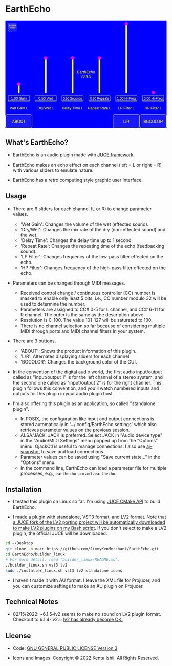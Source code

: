 # EarthEcho

![Graphical User Interface of EarthEcho](/resources/images/earthecho_gui.png "EarthEcho_GUI")

## What's EarthEcho?

* EarthEcho is an audio plugin made with [JUCE framework](https://github.com/juce-framework/JUCE).

* EarthEcho makes an echo effect on each channel (left = L or right = R) with various sliders to emulate nature.

* EarthEcho has a retro computing style graphic user interface.

## Usage

* There are 6 sliders for each channel (L or R) to change parameter values.
  * 'Wet Gain': Changes the volume of the wet (effected sound).
  * 'Dry/Wet': Changes the mix rate of the dry (non-effected sound) and the wet.
  * 'Delay Time': Changes the delay time up to 1 second.
  * 'Repeat Rate': Changes the repeating time of the echo (feedbacking sound).
  * 'LP Filter': Changes frequency of the low-pass filter effected on the echo.
  * 'HP Filter': Changes frequency of the high-pass filter effected on the echo.

* Parameters can be changed through MIDI messages.
  * Received control change / continuous controller (CC) number is masked to enable only least 5 bits, i.e., CC number modulo 32 will be used to determine the number.
  * Parameters are assigned to CC# 0-5 for L channel, and CC# 6-11 for R channel. The order is the same as the description above.
  * Resolution is 0-100. The value 101-127 will be saturated to 100.
  * There is no channel selection so far because of considering multiple MIDI through ports and MIDI channel filters in your system.

* There are 3 buttons.
  * 'ABOUT': Shows the product information of this plugin.
  * 'L/R': Alternates displaying sliders for each channel.
  * 'BGCOLOR': Changes the background color of the GUI.

* In the convention of the digital audio world, the first audio input/output called as "input/output 1" is for the left channel of a stereo system, and the second one called as "input/output 2" is for the right channel. This plugin follows this convention, and you'll watch numbered inputs and outputs for this plugin in your audio plugin host.

* I'm also offering this plugin as an application, so called "standalone plugin".
  * In POSIX, the configuration like input and output connections is stored automatically in '~/.config/EarthEcho.settings' which also retrieves parameter values on the previous session.
  * ALSA/JACK. JACK is preferred. Select JACK in "Audio device type" in the "Audio/MIDI Settings" menu popped up from the "Options" menu. QjackCtl is useful to manage connections. I also use [aj-snapshot](https://aj-snapshot.sourceforge.io/) to save and load connections.
  * Parameter values can be saved using "Save current state..." in the "Options" menu.
  * In the command line, EarthEcho can load a parameter file for multiple processes, e.g., `earthecho param1.earthecho`.

## Installation

* I tested this plugin on Linux so far. I'm using [JUCE CMake API](https://github.com/juce-framework/JUCE/blob/master/docs/CMake%20API.md) to build EarthEcho.

* I made a plugin with standalone, VST3 format, and LV2 format. Note that [a JUCE fork of the LV2 porting project will be automatically downloaded to make LV2 plugins on my Bash script](https://github.com/lv2-porting-project/JUCE/tree/lv2). If you don't select to make a LV2 plugin, the official JUCE will be downloaded.

```bash
cd ~/Desktop
git clone -b main https://github.com/JimmyKenMerchant/EarthEcho.git
cd EarthEcho/builder_linux
# For more detail, read "builder_linux/README.md".
./builder_linux.sh vst3 lv2
sudo ./installer_linux.sh vst3 lv2 standalone icons
```

* I haven't made it with AU format. I leave the XML file for Projucer, and you can customize settings to make an AU plugin on Projucer.

## Technical Notes

* 02/15/2022: ~6.1.5-lv2 seems to make no sound on LV2 plugin format. Checkout to 6.1.4-lv2.~ [lv2 has already become OK.](https://github.com/lv2-porting-project/JUCE/pull/21)

## License

* Code: [GNU GENERAL PUBLIC LICENSE Version 3](https://www.gnu.org/licenses/gpl-3.0.en.html)

* Icons and Images: Copyright © 2022 Kenta Ishii. All Rights Reserved.
